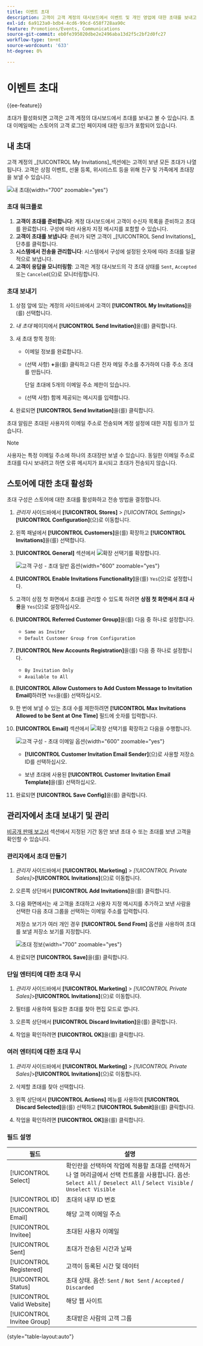 ```yaml
---
title: 이벤트 초대
description: 고객이 고객 계정의 대시보드에서 이벤트 및 개인 영업에 대한 초대를 보내고 보는 방법을 알아봅니다.
exl-id: 6a9123a0-bdb4-4cd6-99cd-658f728aa90c
feature: Promotions/Events, Communications
source-git-commit: eb0fe395020dbe2e2496aba13d2f5c2bf2d0fc27
workflow-type: tm+mt
source-wordcount: '633'
ht-degree: 0%

---
```


# 이벤트 초대

{{ee-feature}}

초대가 활성화되면 고객은 고객 계정의 대시보드에서 초대를 보내고 볼 수 있습니다. 초대 이메일에는 스토어의 고객 로그인 페이지에 대한 링크가 포함되어 있습니다.

## 내 초대

고객 계정의 _[!UICONTROL My Invitations]_섹션에는 고객이 보낸 모든 초대가 나열됩니다. 고객은 상점 이벤트, 선물 등록, 위시리스트 등을 위해 친구 및 가족에게 초대장을 보낼 수 있습니다.

![내 초대](./assets/account-dashboard-my-invitations.png){width="700" zoomable="yes"}

### 초대 워크플로

1. **고객이 초대를 준비합니다**: 계정 대시보드에서 고객이 수신자 목록을 준비하고 초대를 완료합니다. 구성에 따라 사용자 지정 메시지를 포함할 수 있습니다.
1. **고객이 초대를 보냅니다**: 준비가 되면 고객이 _[!UICONTROL Send Invitations]_단추를 클릭합니다.
1. **시스템에서 전송을 관리합니다**: 시스템에서 구성에 설정된 숫자에 따라 초대를 일괄적으로 보냅니다.
1. **고객이 응답을 모니터링함**: 고객은 계정 대시보드의 각 초대 상태를 `Sent`, `Accepted` 또는 `Canceled`(으)로 모니터링합니다.

### 초대 보내기

1. 상점 앞에 있는 계정의 사이드바에서 고객이 **[!UICONTROL My Invitations]**&#x200B;을(를) 선택합니다.

1. _내 초대_ 페이지에서 **[!UICONTROL Send Invitation]**&#x200B;을(를) 클릭합니다.

1. 새 초대 항목 정의:

   - 이메일 정보를 완료합니다.

   - (선택 사항) **+**&#x200B;을(를) 클릭하고 다른 전자 메일 주소를 추가하여 다중 주소 초대를 만듭니다.

     단일 초대에 5개의 이메일 주소 제한이 있습니다.

   - (선택 사항) 함께 제공되는 메시지를 입력합니다.

1. 완료되면 **[!UICONTROL Send Invitation]**&#x200B;을(를) 클릭합니다.

초대 알림은 초대된 사용자의 이메일 주소로 전송되며 계정 설정에 대한 지침 링크가 있습니다.

>[!NOTE]
>
>사용자는 특정 이메일 주소에 하나의 초대장만 보낼 수 있습니다. 동일한 이메일 주소로 초대를 다시 보내려고 하면 오류 메시지가 표시되고 초대가 전송되지 않습니다.

## 스토어에 대한 초대 활성화

초대 구성은 스토어에 대한 초대를 활성화하고 전송 방법을 결정합니다.

1. _관리자_ 사이드바에서 **[!UICONTROL Stores]** > _[!UICONTROL Settings]_>**[!UICONTROL Configuration]**(으)로 이동합니다.

1. 왼쪽 패널에서 **[!UICONTROL Customers]**&#x200B;을(를) 확장하고 **[!UICONTROL Invitations]**&#x200B;을(를) 선택합니다.

1. **[!UICONTROL General]** 섹션에서 ![확장 선택기](../assets/icon-display-expand.png)를 확장합니다.

   ![고객 구성 - 초대 일반 옵션](../configuration-reference/customers/assets/invitations-general.png){width="600" zoomable="yes"}

1. **[!UICONTROL Enable Invitations Functionality]**&#x200B;을(를) `Yes`(으)로 설정합니다.

1. 고객이 상점 첫 화면에서 초대를 관리할 수 있도록 하려면 **상점 첫 화면에서 초대 사용**&#x200B;을 `Yes`(으)로 설정하십시오.

1. **[!UICONTROL Referred Customer Group]**&#x200B;을(를) 다음 중 하나로 설정합니다.

   - `Same as Inviter`
   - `Default Customer Group from Configuration`

1. **[!UICONTROL New Accounts Registration]**&#x200B;을(를) 다음 중 하나로 설정합니다.

   - `By Invitation Only`
   - `Available to All`

1. **[!UICONTROL Allow Customers to Add Custom Message to Invitation Email]**&#x200B;하려면 `Yes`을(를) 선택하십시오.

1. 한 번에 보낼 수 있는 초대 수를 제한하려면 **[!UICONTROL Max Invitations Allowed to be Sent at One Time]** 필드에 숫자를 입력합니다.

1. **[!UICONTROL Email]** 섹션에서 ![확장 선택기](../assets/icon-display-expand.png)를 확장하고 다음을 수행합니다.

   ![고객 구성 - 초대 이메일 옵션](../configuration-reference/customers/assets/invitations-email.png){width="600" zoomable="yes"}

   - **[!UICONTROL Customer Invitation Email Sender]**(으)로 사용할 저장소 ID를 선택하십시오.

   - 보낸 초대에 사용된 **[!UICONTROL Customer Invitation Email Template]**&#x200B;을(를) 선택하십시오.

1. 완료되면 **[!UICONTROL Save Config]**&#x200B;을(를) 클릭합니다.

## 관리자에서 초대 보내기 및 관리

[비공개 판매 보고서](../getting-started/private-sales-reports.md) 섹션에서 지정된 기간 동안 보낸 초대 수 또는 초대를 보낸 고객을 확인할 수 있습니다.

### 관리자에서 초대 만들기

1. _관리자_ 사이드바에서 **[!UICONTROL Marketing]** > _[!UICONTROL Private Sales]_>**[!UICONTROL Invitations]**(으)로 이동합니다.

1. 오른쪽 상단에서 **[!UICONTROL Add Invitations]**&#x200B;을(를) 클릭합니다.

1. 다음 화면에서는 새 고객을 초대하고 사용자 지정 메시지를 추가하고 보낸 사람을 선택한 다음 초대 그룹을 선택하는 이메일 주소를 입력합니다.

   저장소 보기가 여러 개인 경우 **[!UICONTROL Send From]** 옵션을 사용하여 초대를 보낼 저장소 보기를 지정합니다.

   ![초대 정보](./assets/create-invitation-page.png){width="700" zoomable="yes"}

1. 완료되면 **[!UICONTROL Save]**&#x200B;을(를) 클릭합니다.

### 단일 엔터티에 대한 초대 무시

1. _관리자_ 사이드바에서 **[!UICONTROL Marketing]** > _[!UICONTROL Private Sales]_>**[!UICONTROL Invitations]**(으)로 이동합니다.

1. 필터를 사용하여 필요한 초대를 찾아 편집 모드로 엽니다.

1. 오른쪽 상단에서 **[!UICONTROL Discard Invitation]**&#x200B;을(를) 클릭합니다.

1. 작업을 확인하려면 **[!UICONTROL OK]**&#x200B;을(를) 클릭합니다.

### 여러 엔터티에 대한 초대 무시

1. _관리자_ 사이드바에서 **[!UICONTROL Marketing]** > _[!UICONTROL Private Sales]_>**[!UICONTROL Invitations]**(으)로 이동합니다.

1. 삭제할 초대를 찾아 선택합니다.

1. 왼쪽 상단에서 **[!UICONTROL Actions]** 메뉴를 사용하여 **[!UICONTROL Discard Selected]**&#x200B;을(를) 선택하고 **[!UICONTROL Submit]**&#x200B;을(를) 클릭합니다.

1. 작업을 확인하려면 **[!UICONTROL OK]**&#x200B;을(를) 클릭합니다.

### 필드 설명

| 필드 | 설명 |
|--- |--- |
| [!UICONTROL Select] | 확인란을 선택하여 작업에 적용할 초대를 선택하거나 열 머리글에서 선택 컨트롤을 사용합니다. 옵션: `Select All` /` Deselect All` / `Select Visible` / `Unselect Visible` |
| [!UICONTROL ID] | 초대의 내부 ID 번호 |
| [!UICONTROL Email] | 해당 고객 이메일 주소 |
| [!UICONTROL Invitee] | 초대된 사용자 이메일 |
| [!UICONTROL Sent] | 초대가 전송된 시간과 날짜 |
| [!UICONTROL Registered] | 고객이 등록된 시간 및 데이터 |
| [!UICONTROL Status] | 초대 상태. 옵션: `Sent` / `Not Sent` / `Accepted` / `Discarded` |
| [!UICONTROL Valid Website] | 해당 웹 사이트 |
| [!UICONTROL Invitee Group] | 초대받은 사람의 고객 그룹 |

{style="table-layout:auto"}
